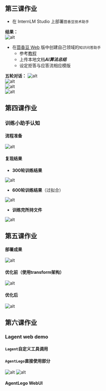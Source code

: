 ## 第三课作业
* 在 InternLM Studio 上部署`茴香豆技术助手`

  
**结果：**  
![alt](images/开发机.png)  

* 在[茴香豆 Web](https://openxlab.org.cn/apps/detail/tpoisonooo/huixiangdou-web) 版中创建自己领域的`知识问答助手`
  * 参考[教程](https://www.bilibili.com/video/BV1S2421N7mn/)
  * 上传本地文档***AI算法总结***
  * 设定拒答与应答流相应模版

**五轮对话：**
![alt](images/五轮对话1.png)   
![alt](images/五轮对话2.png)  
![alt](images/五轮对话3.png)  
![alt](images/五轮对话4.png)  

## 第四课作业
### 训练小助手认知  
#### 流程准备  
![alt](images/流程准备.jpg) 
#### 复现结果
* **300轮训练结果**

![alt](images/300轮.png)   
* **600轮训练结果**（过拟合）

![alt](images/600轮.png)   
* **训练完所持文件**

![alt](images/文件.png)   

## 第五课作业
#### 部署成果
![alt](images/部署成果.png) 
#### 优化前（使用transform架构）
![alt](images/优化前.png) 
#### 优化后
![alt](images/优化后.png) 



## 第六课作业
### Lagent web demo

#### `Lagent`自定义工具调用
#### `AgentLego`直接使用部分
![alt](images/AgentLego直接使用部分1.png) 
![alt](images/AgentLego直接使用部分2.png) 
#### AgentLego WebUI

